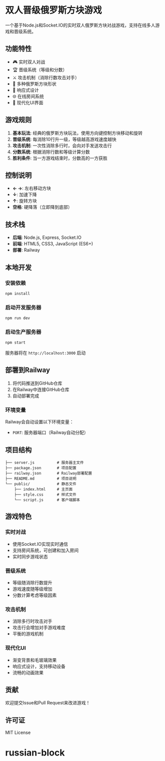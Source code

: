 # 双人晋级俄罗斯方块游戏

一个基于Node.js和Socket.IO的实时双人俄罗斯方块对战游戏，支持在线多人游戏和晋级系统。

## 功能特性

- 🎮 实时双人对战
- 🏆 晋级系统（等级和分数）
- ⚔️ 攻击机制（消除行数攻击对手）
- 🎯 多种俄罗斯方块形状
- 📱 响应式设计
- 🌐 在线房间系统
- 🎨 现代化UI界面

## 游戏规则

1. **基本玩法**: 经典的俄罗斯方块玩法，使用方向键控制方块移动和旋转
2. **晋级系统**: 每消除10行升一级，等级越高游戏速度越快
3. **攻击机制**: 一次性消除多行时，会向对手发送攻击行
4. **分数系统**: 根据消除行数和等级计算分数
5. **胜利条件**: 当一方游戏结束时，分数高的一方获胜

## 控制说明

- **← →**: 左右移动方块
- **↓**: 加速下降
- **↑**: 旋转方块
- **空格**: 硬降落（立即降到底部）

## 技术栈

- **后端**: Node.js, Express, Socket.IO
- **前端**: HTML5, CSS3, JavaScript (ES6+)
- **部署**: Railway

## 本地开发

### 安装依赖

```bash
npm install
```

### 启动开发服务器

```bash
npm run dev
```

### 启动生产服务器

```bash
npm start
```

服务器将在 `http://localhost:3000` 启动

## 部署到Railway

1. 将代码推送到GitHub仓库
2. 在Railway中连接GitHub仓库
3. 自动部署完成

### 环境变量

Railway会自动设置以下环境变量：
- `PORT`: 服务器端口（Railway自动分配）

## 项目结构

```
├── server.js          # 服务器主文件
├── package.json       # 项目配置
├── railway.json       # Railway部署配置
├── README.md          # 项目说明
└── public/            # 静态文件
    ├── index.html     # 主页面
    ├── style.css      # 样式文件
    └── script.js      # 客户端脚本
```

## 游戏特色

### 实时对战
- 使用Socket.IO实现实时通信
- 支持房间系统，可创建和加入房间
- 实时同步游戏状态

### 晋级系统
- 等级随消除行数提升
- 游戏速度随等级增加
- 分数计算考虑等级因素

### 攻击机制
- 消除多行时攻击对手
- 攻击行会增加对手游戏难度
- 平衡的游戏机制

### 现代化UI
- 渐变背景和毛玻璃效果
- 响应式设计，支持移动设备
- 流畅的动画效果

## 贡献

欢迎提交Issue和Pull Request来改进游戏！

## 许可证

MIT License
# russian-block
